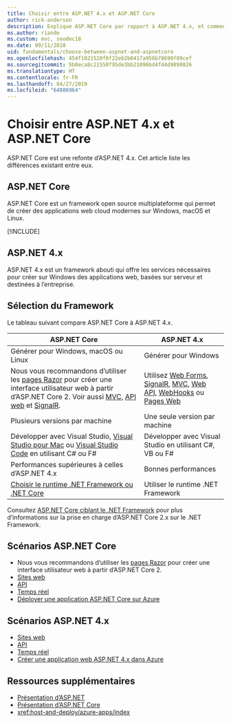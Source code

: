 ```yaml
---
title: Choisir entre ASP.NET 4.x et ASP.NET Core
author: rick-anderson
description: Explique ASP.NET Core par rapport à ASP.NET 4.x, et comment choisir entre les deux.
ms.author: riande
ms.custom: mvc, seodec18
ms.date: 09/11/2018
uid: fundamentals/choose-between-aspnet-and-aspnetcore
ms.openlocfilehash: 454f1021520f8f22eb2b0417a958b78690f89cef
ms.sourcegitcommit: 5b0eca8c21550f95de3bb21096bd4fd4d9098026
ms.translationtype: HT
ms.contentlocale: fr-FR
ms.lasthandoff: 04/27/2019
ms.locfileid: "64886964"
---
```

# <a name="choose-between-aspnet-4x-and-aspnet-core"></a>Choisir entre ASP.NET 4.x et ASP.NET Core

ASP.NET Core est une refonte d’ASP.NET 4.x. Cet article liste les différences existant entre eux.

## <a name="aspnet-core"></a>ASP.NET Core

ASP.NET Core est un framework open source multiplateforme qui permet de créer des applications web cloud modernes sur Windows, macOS et Linux.

[!INCLUDE[](~/includes/benefits.md)]

## <a name="aspnet-4x"></a>ASP.NET 4.x

ASP.NET 4.x est un framework abouti qui offre les services nécessaires pour créer sur Windows des applications web, basées sur serveur et destinées à l’entreprise.

## <a name="framework-selection"></a>Sélection du Framework

Le tableau suivant compare ASP.NET Core à ASP.NET 4.x.

| ASP.NET Core | ASP.NET 4.x |
|---|---|
|Générer pour Windows, macOS ou Linux|Générer pour Windows|
|Nous vous recommandons d’utiliser les [pages Razor](xref:razor-pages/index) pour créer une interface utilisateur web à partir d’ASP.NET Core 2. Voir aussi [MVC](xref:mvc/overview), [API web](xref:tutorials/first-web-api) et [SignalR](xref:signalr/introduction).|Utilisez [Web Forms](/aspnet/web-forms), [SignalR](/aspnet/signalr), [MVC](/aspnet/mvc), [Web API](/aspnet/web-api/), [WebHooks](/aspnet/webhooks/) ou [Pages Web](/aspnet/web-pages)|
|Plusieurs versions par machine|Une seule version par machine|
|Développer avec Visual Studio, [Visual Studio pour Mac](https://visualstudio.microsoft.com/vs/mac/) ou [Visual Studio Code](https://code.visualstudio.com/) en utilisant C# ou F#|Développer avec Visual Studio en utilisant C#, VB ou F#|
|Performances supérieures à celles d’ASP.NET 4.x|Bonnes performances|
|[Choisir le runtime .NET Framework ou .NET Core](/dotnet/standard/choosing-core-framework-server)|Utiliser le runtime .NET Framework|

Consultez [ASP.NET Core ciblant le .NET Framework](xref:index#target-framework) pour plus d’informations sur la prise en charge d’ASP.NET Core 2.x sur le .NET Framework.

## <a name="aspnet-core-scenarios"></a>Scénarios ASP.NET Core

* Nous vous recommandons d’utiliser les [pages Razor](xref:razor-pages/index) pour créer une interface utilisateur web à partir d’ASP.NET Core 2.
* [Sites web](xref:tutorials/first-mvc-app/index)
* [API](xref:tutorials/first-web-api)
* [Temps réel](xref:signalr/index)
* [Déployer une application ASP.NET Core sur Azure](/azure/app-service/app-service-web-get-started-dotnet)

## <a name="aspnet-4x-scenarios"></a>Scénarios ASP.NET 4.x

* [Sites web](/aspnet/mvc)
* [API](/aspnet/web-api)
* [Temps réel](/aspnet/signalr)
* [Créer une application web ASP.NET 4.x dans Azure](/azure/app-service/app-service-web-get-started-dotnet-framework)

## <a name="additional-resources"></a>Ressources supplémentaires

* [Présentation d’ASP.NET](/aspnet/overview)
* [Présentation d’ASP.NET Core](xref:index)
* <xref:host-and-deploy/azure-apps/index>
